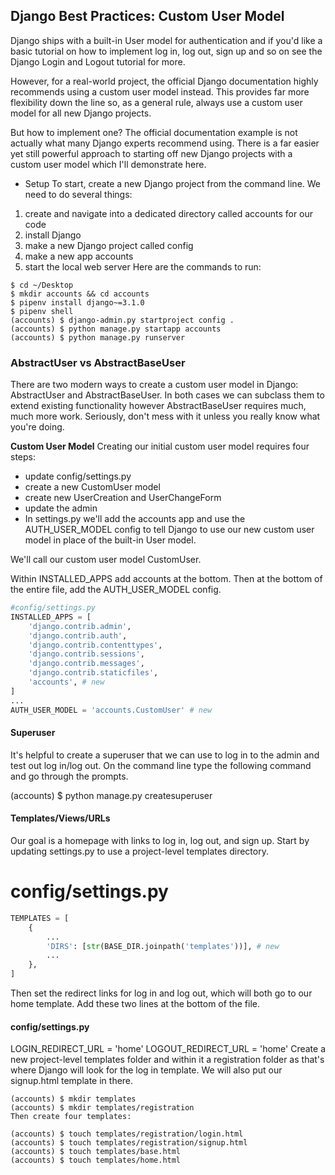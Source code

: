 ## Django Best Practices: Custom User Model
Django ships with a built-in User model for authentication and if you'd like a basic tutorial on how to implement log in, log out, sign up and so on see the Django Login and Logout tutorial for more.

However, for a real-world project, the official Django documentation highly recommends using a custom user model instead. This provides far more flexibility down the line so, as a general rule, always use a custom user model for all new Django projects.

But how to implement one? The official documentation example is not actually what many Django experts recommend using. There is a far easier yet still powerful approach to starting off new Django projects with a custom user model which I'll demonstrate here.

- Setup
To start, create a new Django project from the command line. We need to do several things:

1) create and navigate into a dedicated directory called accounts for our code
2) install Django
3) make a new Django project called config
4) make a new app accounts
5) start the local web server
Here are the commands to run:


``` 
$ cd ~/Desktop
$ mkdir accounts && cd accounts
$ pipenv install django~=3.1.0
$ pipenv shell
(accounts) $ django-admin.py startproject config .
(accounts) $ python manage.py startapp accounts
(accounts) $ python manage.py runserver
```



### AbstractUser vs AbstractBaseUser
There are two modern ways to create a custom user model in Django: AbstractUser and AbstractBaseUser. In both cases we can subclass them to extend existing functionality however AbstractBaseUser requires much, much more work. Seriously, don't mess with it unless you really know what you're doing. 



**Custom User Model**
Creating our initial custom user model requires four steps:

- update config/settings.py
- create a new CustomUser model
- create new UserCreation and UserChangeForm
- update the admin
- In settings.py we'll add the accounts app and use the AUTH_USER_MODEL config to tell Django to use our new custom user model in place of the built-in User model. 

We'll call our custom user model CustomUser.

Within INSTALLED_APPS add accounts at the bottom. Then at the bottom of the entire file, add the AUTH_USER_MODEL config.
``` py
#config/settings.py
INSTALLED_APPS = [
    'django.contrib.admin',
    'django.contrib.auth',
    'django.contrib.contenttypes',
    'django.contrib.sessions',
    'django.contrib.messages',
    'django.contrib.staticfiles',
    'accounts', # new
]
...
AUTH_USER_MODEL = 'accounts.CustomUser' # new
```

#### Superuser
It's helpful to create a superuser that we can use to log in to the admin and test out log in/log out. On the command line type the following command and go through the prompts.

(accounts) $ python manage.py createsuperuser
#### Templates/Views/URLs
Our goal is a homepage with links to log in, log out, and sign up. Start by updating settings.py to use a project-level templates directory.

# config/settings.py
``` py
TEMPLATES = [
    {
        ...
        'DIRS': [str(BASE_DIR.joinpath('templates'))], # new
        ...
    },
]
```
Then set the redirect links for log in and log out, which will both go to our home template. Add these two lines at the bottom of the file.

#### config/settings.py
LOGIN_REDIRECT_URL = 'home'
LOGOUT_REDIRECT_URL = 'home'
Create a new project-level templates folder and within it a registration folder as that's where Django will look for the log in template. We will also put our signup.html template in there.
``` 
(accounts) $ mkdir templates
(accounts) $ mkdir templates/registration
Then create four templates:

(accounts) $ touch templates/registration/login.html
(accounts) $ touch templates/registration/signup.html
(accounts) $ touch templates/base.html
(accounts) $ touch templates/home.html
```
